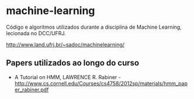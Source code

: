 machine-learning
================

Código e algoritmos utilizados durante a disciplina de Machine Learning, lecionada no DCC/UFRJ.

http://www.land.ufrj.br/~sadoc/machinelearning/

Papers utilizados ao longo do curso
-----------------------------------

* A Tutorial on HMM, LAWRENCE R. Rabiner - http://www.cs.cornell.edu/Courses/cs4758/2012sp/materials/hmm_paper_rabiner.pdf